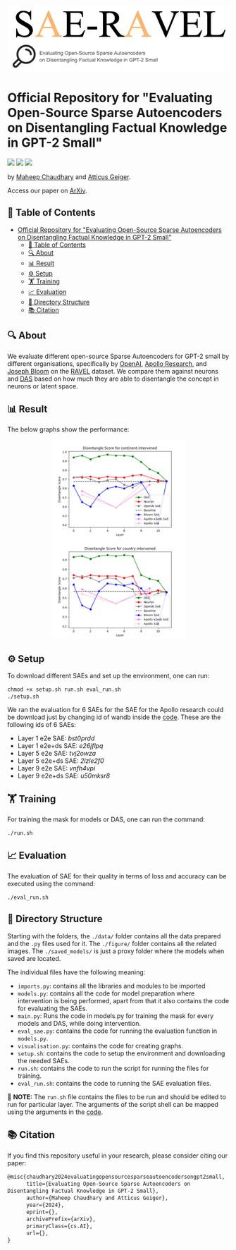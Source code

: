 
![SAE-RAVEL](./figures/title1.png)

# Official Repository for "Evaluating Open-Source Sparse Autoencoders on Disentangling Factual Knowledge in GPT-2 Small"

![](https://img.shields.io/badge/Code-Python3.11-red)
![](https://img.shields.io/badge/Code-Pytorch-green)
![](https://img.shields.io/badge/Code-MIT_License-blue)


by [Maheep Chaudhary](https://maheepchaudhary.github.io) and [Atticus Geiger](https://atticusg.github.io).

Access our paper on [ArXiv]().

## 📑 Table of Contents

- [Official Repository for "Evaluating Open-Source Sparse Autoencoders on Disentangling Factual Knowledge in GPT-2 Small"](#official-repository-for-evaluating-open-source-sparse-autoencoders-on-disentangling-factual-knowledge-in-gpt-2-small)
  - [📑 Table of Contents](#-table-of-contents)
  - [🔍 About](#-about)
  - [📊 Result](#-result)
  - [⚙️ Setup](#️-setup)
  - [🏋️ Training](#️-training)
  - [📈 Evaluation](#-evaluation)
  - [📂 Directory Structure](#-directory-structure)
  - [📚 Citation](#-citation)

## 🔍 About

We evaluate different open-source Sparse Autoencoders for GPT-2 small by different organisations, specifically by [OpenAI](https://github.com/openai/sparse_autoencoder), [Apollo Research](https://github.com/ApolloResearch/e2e_sae), and [Joseph Bloom](https://huggingface.co/jbloom/GPT2-Small-SAEs-Reformatted) on the [RAVEL](https://github.com/explanare/ravel) dataset.
We compare them against neurons and [DAS](https://arxiv.org/abs/2303.02536) based on how much they are able to disentangle the concept in neurons or latent space.

## 📊 Result

The below graphs show the performance:

<p align="center">
  <img src="figures/continent.png" width="300" />
  <img src="figures/country.png" width="300" />
</p>

## ⚙️ Setup

To download different SAEs and set up the environment, one can run:

```
chmod +x setup.sh run.sh eval_run.sh
./setup.sh
```

We ran the evaluation for 6 SAEs for the SAE for the Apollo research could be download just by changing id of wandb inside the [code](https://github.com/MaheepChaudhary/SAE-Ravel/blob/6da0beea4129a58af4af491dbd429cf0d1d95af6/models.py#L219). These are the following ids of 6 SAEs:

* Layer 1 e2e SAE: *bst0prdd*
* Layer 1 e2e+ds SAE: *e26jflpq*
* Layer 5 e2e SAE: *tvj2owza* 
* Layer 5 e2e+ds SAE: *2lzle2f0*
* Layer 9 e2e SAE: *vnfh4vpi*
* Layer 9 e2e+ds SAE: *u50mksr8* 

## 🏋️ Training

For training the mask for models or DAS, one can run the command:

```
./run.sh
```

## 📈 Evaluation

The evaluation of SAE for their quality in terms of loss and accuracy can be executed using the command:

```
./eval_run.sh
```

## 📂 Directory Structure

Starting with the folders, the `./data/` folder contains all the data prepared and the `.py` files used for it. The `./figure/` folder contains all the related images. The `./saved_models/` is just a proxy folder where the models when saved are located.

The individual files have the following meaning:

* `imports.py`: contains all the libraries and modules to be imported
* `models.py`: contains all the code for model preparation where intervention is being performed, apart from that it also contains the code for evaluating the SAEs. 
* `main.py`: Runs the code in models.py for training the mask for every models and DAS, while doing intervention.
* `eval_sae.py`: contains the code for running the evaluation function in `models.py`.
* `visualisation.py`: contains the code for creating graphs.
* `setup.sh`: contains the code to setup the environment and downloading the needed SAEs. 
* `run.sh`: contains the code to run the script for running the files for training.
* `eval_run.sh`: contains the code to running the SAE evaluation files.  

🔴 **NOTE:** The `run.sh` file contains the files to be run and should be edited to run for particular layer. The arguments of the script shell can be mapped using the arguments in the [code](https://github.com/MaheepChaudhary/SAE-Ravel/blob/826bd78cae8e23ddaaf48641091c4c9dd68c307d/main.py#L715-L791). 

## 📚 Citation
If you find this repository useful in your research, please consider citing our paper:


```
@misc{chaudhary2024evaluatingopensourcesparseautoencodersongpt2small,
      title={Evaluating Open-Source Sparse Autoencoders on Disentangling Factual Knowledge in GPT-2 Small}, 
      author={Maheep Chaudhary and Atticus Geiger},
      year={2024},
      eprint={},
      archivePrefix={arXiv},
      primaryClass={cs.AI},
      url={}, 
}
```